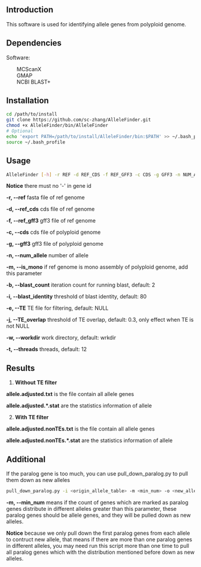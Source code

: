 ## Introduction

This software is used for identifying allele genes from polyploid genome.



## Dependencies

Software:

&ensp;&ensp;&ensp;&ensp;MCScanX  
&ensp;&ensp;&ensp;&ensp;GMAP  
&ensp;&ensp;&ensp;&ensp;NCBI BLAST+  



## Installation

```bash
cd /path/to/install
git clone https://github.com/sc-zhang/AlleleFinder.git
chmod +x AlleleFinder/bin/AlleleFinder
# Optional
echo 'export PATH=/path/to/install/AlleleFinder/bin:$PATH' >> ~/.bash_profile
source ~/.bash_profile
```



## Usage

```bash
AlleleFinder [-h] -r REF -d REF_CDS -f REF_GFF3 -c CDS -g GFF3 -n NUM_ALLELE [-b BLAST_COUNT] [-i BLAST_IDENTITY] [-e TE] [-j TE_OVERLAP] [-w WORKDIR] [-t THREADS] [-m|--is_mono]
```

**Notice** there must no '-' in gene id

**-r, --ref** fasta file of ref genome

**-d, --ref_cds** cds file of ref genome

**-f, --ref_gff3** gff3 file of ref genome

**-c, --cds** cds file of polyploid genome

**-g, --gff3** gff3 file of polyploid  genome

**-n, --num_allele** number of allele

**-m, --is_mono** if ref genome is mono assembly of polyploid genome, add this parameter

**-b, --blast_count** iteration count for running blast, default: 2

**-i, --blast_identity** threshold of blast identity, default: 80

**-e, --TE** TE file for filtering, default: NULL

**-j, --TE_overlap** threshold of TE overlap, default: 0.3, only effect when TE is not NULL

**-w, --workdir** work directory, default: wrkdir

**-t, --threads** threads, default: 12



## Results

1. **Without TE filter**

**allele.adjusted.txt** is the file contain all allele genes

**allele.adjusted.*.stat** are the statistics information of allele

2. **With TE filter**

**allele.adjusted.nonTEs.txt** is the file contain all allele genes

**allele.adjusted.nonTEs.*.stat** are the statistics information of allele


## Additional
If the paralog gene is too much, you can use pull_down_paralog.py to pull them down as new alleles
```bash
pull_down_paralog.py -i <origin_allele_table> -m <min_num> -o <new_allele_table>
```
**-m, --min_num** means if the count of genes which are marked as paralog genes distribute in different alleles greater than this parameter, these paralog genes should be allele genes, and they will be pulled down as new alleles.

**Notice** because we only pull down the first paralog genes from each allele to contruct new allele, that means if there are more than one paralog genes in different alleles, you may need run this script more than one time to pull all paralog genes which with the distribution mentioned before down as new alleles.